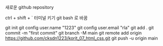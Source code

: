 새로운 github repository

ctrl + shift + ` 터미널 키기
git bash 로 바꿈

git init
git config user.name "1223"
git config user.email "rla"
git add .
git commit -m "first commit"
git branch -M main
git remote add origin https://github.com/cksdn1223/korit_07_html_css.git
git push -u origin main